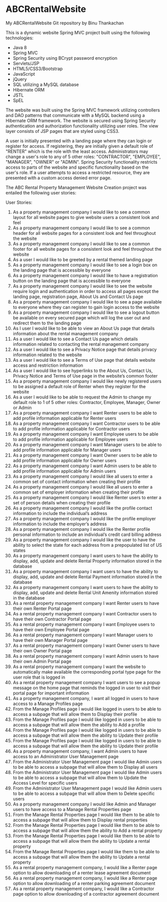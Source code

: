 # ABCRentalWebsite
 My ABCRentalWebsite Git repository
 by Binu Thankachan
 
 This is a dynamic website Spring MVC project built using the following technologies:
 - Java 8
 - Spring MVC
 - Spring Security using BCrypt password encryption
 - Servlets/JSP
 - HTML5/CSS3/Bootstrap
 - JavaScript
 - jQuery
 - SQL utilizing a MySQL database
 - Hibernate ORM
 - JSTL
 - SpEL

 The website was built using the Spring MVC framework utilizing controllers and DAO patterns that communicate with a MySQL backend using a Hibernate ORM framework.  The website
 is secured using Spring Security authentication and authorization functionality utilizing user roles.  The view layer consists of JSP pages that are styled using CSS3.  
 
 A user is initially presented with a landing page where they can login or register for access.  If registering, they are initially given a default role of "RENTER" which is
 the role with the least access.  Administrators may change a user's role to any of 5 other roles: "CONTRACTOR", "EMPLOYEE", "MANAGER", "OWNER" or "ADMIN".  Spring Security
 functionality restricts access to parts of the website and specific functionality based on the user's role.  If a user attempts to access a restricted resource, they are
 presented with a custom access denied error page.
 
  
 
 The ABC Rental Property Management Website Creation project was entailed the following user stories:

 User Stories:
1.	As a property management company I would like to see a common layout for all website pages to give website users a consistent look and feel
2.	As a property management company I would like to see a common header for all website pages for a consistent look and feel throughout the website
3.	As a property management company I would like to see a common footer for all website pages for a consistent look and feel throughout the website
4.	As a user I would like to be greeted by a rental themed landing page
5.	As a property management company I would like to see a login box on the landing page that is accessible by everyone
6.	As a property management company I would like to have a registration button on the landing page that is accessible to everyone
7.	As a property management company I would like to see the website require login and authentication in order to access all pages except the landing page, registration page, About Us and Contact Us page
8.	As a property management company I would like to see a page available to everyone where they can register to gain login access to the website
9.	As a property management company I would like to see a logout button be available on every secured page which will log the user out and redirect them to the landing page
10.	As I user I would like to be able to view an About Us page that details information about the rental management company
11.	As a user I would like to see a Contact Us page which details information related to contacting the rental management company
12.	As a user I would like to see a Privacy Notice page that details privacy information related to the website
13.	As a user I would like to see a Terms of Use page that details website access and restriction information
14.	As a user I would like to see hyperlinks to the About Us, Contact Us, Privacy Notice and Terms of Use page in the website’s common footer
15.	As a property management company I would like newly registered users to be assigned a default role of Renter when they register for the website
16.	As a user I would like to be able to request the Admin to change my default role to 1 of 5 other roles: Contractor, Employee, Manager, Owner or Admin
17.	As a property management company I want Renter users to be able to add profile information applicable for Renter users
18.	As a property management company I want Contractor users to be able to add profile information applicable for Contractor users
19.	As a property management company I want Employee users to be able to add profile information applicable for Employee users
20.	As a property management company I want Manager users to be able to add profile information applicable for Manager users
21.	As a property management company I want Owner users to be able to add profile information applicable for Owner users
22.	As a property management company I want Admin users to be able to add profile information applicable for Admin users
23.	As a property management company I would like all users to enter a common set of contact information when creating their profile
24.	As a property management company I would like all users to enter a common set of employer information when creating their profile
25.	As a property management company I would like Renter users to enter a set of person details when creating their profile
26.	As a property management company I would like the profile contact information to include the individual’s address
27.	As a property management company I would like the profile employer information to include the employer’s address 
28.	As a property management company I would like the Renter profile personal information to include an individual’s credit card billing address  
29.	As a property management company I would like the user to have the ability to select the state for each address from a prepopulated list of US states
30.	As a property management company I want users to have the ability to display, add, update and delete Rental Property information stored in the database
31.	As a property management company I want users to have the ability to display, add, update and delete Rental Payment information stored in the database
32.	As a property management company I want users to have the ability to display, add, update and delete Rental Unit Amenity information stored in the database
33.	As a rental property management company I want Renter users to have their own Renter Portal page
34.	As a rental property management company I want Contractor users to have their own Contractor Portal page
35.	As a rental property management company I want Employee users to have their own Employee Portal page
36.	As a rental property management company I want Manager users to have their own Manager Portal page
37.	As a rental property management company I want Owner users to have their own Owner Portal page
38.	As a rental property management company I want Admin users to have their own Admin Portal page
39.	As a rental property management company I want the website to automatically make available the corresponding portal type page for the user role that is logged in
40.	As a rental property management company I want users to see a popup message on the home page that reminds the logged in user to visit their portal page for important information
41.	As a property management company, I want all logged in users to have access to a Manage Profiles page
42.	From the Manage Profiles page I would like logged in users to be able to access a subpage that will allow them to Display their profile
43.	From the Manage Profiles page I would like logged in users to be able to access a subpage that will allow them the ability to Add a profile
44.	From the Manage Profiles page I would like logged in users to be able to access a subpage that will allow them the ability to Update their profile
45.	From the Manage Profiles page I would like logged in users to be able to access a subpage that will allow them the ability to Update their profile
46.	As a property management company, I want Admin users to have access to an Administrator User Management page
47.	From the Administrator User Management page I would like Admin users to be able to access a subpage that will allow them to Display all users
48.	From the Administrator User Management page I would like Admin users to be able to access a subpage that will allow them to Update the Access Level for specific users
49.	From the Administrator User Management page I would like Admin users to be able to access a subpage that will allow them to Delete specific users
50.	As a property management company I would like Admin and Manager users to have access to a Manage Rental Properties page
51.	From the Manage Rental Properties page I would like them to be able to access a subpage that will allow them to Display rental properties
52.	From the Manage Rental Properties page I would like them to be able to access a subpage that will allow them the ability to Add a rental property
53.	From the Manage Rental Properties page I would like them to be able to access a subpage that will allow them the ability to Update a rental property
54.	From the Manage Rental Properties page I would like them to be able to access a subpage that will allow them the ability to Update a rental property
55.	As a rental property management company, I would like a Renter page option to allow downloading of a renter lease agreement document
56.	As a rental property management company, I would like a Renter page option to allow downloading of a renter parking agreement document
57.	As a rental property management company, I would like a Contractor page option to allow downloading of a contractor agreement document











 
 
 
 
